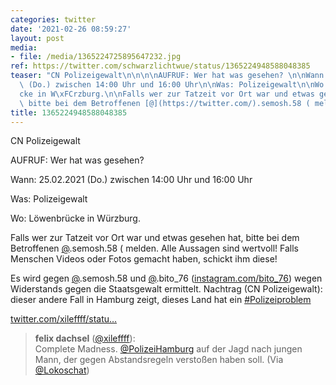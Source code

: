 ```yaml
---
categories: twitter
date: '2021-02-26 08:59:27'
layout: post
media:
- file: /media/1365224725895647232.jpg
ref: https://twitter.com/schwarzlichtwue/status/1365224948588048385
teaser: "CN Polizeigewalt\n\n\n\nAUFRUF: Wer hat was gesehen? \n\nWann: 25.02.2021\
  \ (Do.) zwischen 14:00 Uhr und 16:00 Uhr\n\nWas: Polizeigewalt\n\nWo: L\xF6wenbr\xFC\
  cke in W\xFCrzburg.\n\nFalls wer zur Tatzeit vor Ort war und etwas gesehen hat,\
  \ bitte bei dem Betroffenen [@](https://twitter.com/).semosh.58 ( melden. "
title: 1365224948588048385
---
```

CN Polizeigewalt



AUFRUF: Wer hat was gesehen? 

Wann: 25.02.2021 (Do.) zwischen 14:00 Uhr und 16:00 Uhr

Was: Polizeigewalt

Wo: Löwenbrücke in Würzburg.

Falls wer zur Tatzeit vor Ort war und etwas gesehen hat, bitte bei dem Betroffenen [@](https://twitter.com/).semosh.58 ( melden. 
Alle Aussagen sind wertvoll! Falls Menschen Videos oder Fotos gemacht haben, schickt ihm diese! 

Es wird gegen [@](https://twitter.com/).semosh.58 und [@](https://twitter.com/).bito_76 ([instagram.com/bito_76](https://instagram.com/bito_76)) wegen Widerstands gegen die Staatsgewalt ermittelt.
Nachtrag (CN Polizeigewalt): dieser andere Fall in Hamburg zeigt, dieses Land hat ein [#Polizeiproblem](/t/polizeiproblem)

[twitter.com/xileffff/statu…](https://twitter.com/xileffff/status/1365074503576006660?s=19)
> <b>felix dachsel</b> ([@xileffff](https://twitter.com/xileffff)):  
>Complete Madness. [@PolizeiHamburg](https://twitter.com/PolizeiHamburg) auf der Jagd nach jungen Mann, der gegen Abstandsregeln verstoßen haben soll. (Via [@Lokoschat](https://twitter.com/Lokoschat))   

